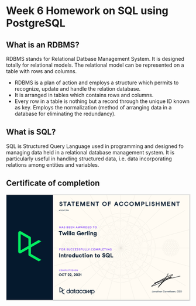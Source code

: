 # Week 6 Homework on SQL using PostgreSQL

## What is an RDBMS?
RDBMS stands for Relational Datbase Management System. It is designed totally for relational models. The relational model can be represented on a table with rows and columns.

- RDBMS is a plan of action and employs a structure which permits to recognize, update and handle the relation database.
- It is arranged in tables which contains rows and columns.
- Every row in a table is nothing but a record through the unique ID known as key. Employs the normalization (method of arranging data in a database for eliminating the redundancy).
## What is SQL?
SQL is Structured Query Language used in programming and designed fo managing data held in a relational database management system. It is particularly useful in handling structured data, i.e. data incorporating relations among entities and variables.
## Certificate of completion
![SQL Cert](https://github.com/tfgerling/homework_6/blob/main/SQL.PNG?raw=true)
